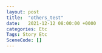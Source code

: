 ```yaml
---
layout: post
title:  "others_test"
date:   2021-12-12 08:00:00 +0000
categories: Etc
Tags: Story Etc
SceneCode: []
---
```

